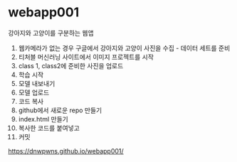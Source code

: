 # webapp001
강아지와 고양이를 구분하는 웹앱
1. 웹카메라가 없는 경우 구글에서 강아지와 고양이 사진을 수집 - 데이터 세트를 준비
2. 티처블 머신러닝 사이트에서 이미지 프로젝트를 시작
3. class 1, class2에 준비한 사진을 업로드
4. 학습 시작
5. 모델 내보내기
6. 모델 업로드
7. 코드 복사
8. github에서 새로운 repo 만들기
9. index.html 만들기
10. 복사한 코드를 붙여넣고
11. 커밋

https://dnwpwns.github.io/webapp001/
